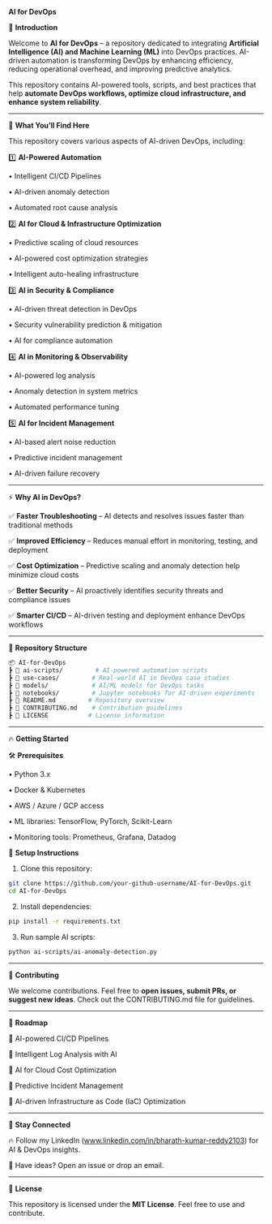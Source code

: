 **AI for DevOps**

🚀 **Introduction**

Welcome to **AI for DevOps** – a repository dedicated to integrating **Artificial Intelligence (AI) and Machine Learning (ML)** into DevOps practices. AI-driven automation is transforming DevOps by enhancing efficiency, reducing operational overhead, and improving predictive analytics.

This repository contains AI-powered tools, scripts, and best practices that help **automate DevOps workflows, optimize cloud infrastructure, and enhance system reliability**.

---

📌 **What You’ll Find Here**

This repository covers various aspects of AI-driven DevOps, including:

1️⃣ **AI-Powered Automation**

•	Intelligent CI/CD Pipelines

•	AI-driven anomaly detection

•	Automated root cause analysis

2️⃣ **AI for Cloud & Infrastructure Optimization**

•	Predictive scaling of cloud resources

•	AI-powered cost optimization strategies

•	Intelligent auto-healing infrastructure

3️⃣ **AI in Security & Compliance**

•	AI-driven threat detection in DevOps

•	Security vulnerability prediction & mitigation

•	AI for compliance automation

4️⃣ **AI in Monitoring & Observability**

•	AI-powered log analysis

•	Anomaly detection in system metrics

•	Automated performance tuning

5️⃣ **AI for Incident Management**

•	AI-based alert noise reduction

•	Predictive incident management

•	AI-driven failure recovery

---

 ⚡ **Why AI in DevOps?**
 
✅ **Faster Troubleshooting** – AI detects and resolves issues faster than traditional methods

✅ **Improved Efficiency** – Reduces manual effort in monitoring, testing, and deployment

✅ **Cost Optimization** – Predictive scaling and anomaly detection help minimize cloud costs

✅ **Better Security** – AI proactively identifies security threats and compliance issues

✅ **Smarter CI/CD** – AI-driven testing and deployment enhance DevOps workflows

---

 📂 **Repository Structure**

 ```sh
 📦 AI-for-DevOps  
 ┣ 📂 ai-scripts/         # AI-powered automation scripts  
 ┣ 📂 use-cases/         # Real-world AI in DevOps case studies  
 ┣ 📂 models/            # AI/ML models for DevOps tasks  
 ┣ 📂 notebooks/         # Jupyter notebooks for AI-driven experiments  
 ┣ 📜 README.md         # Repository overview  
 ┣ 📜 CONTRIBUTING.md    # Contribution guidelines  
 ┣ 📜 LICENSE           # License information  
```

---

🔥 **Getting Started**

🛠 **Prerequisites**

•	Python 3.x

•	Docker & Kubernetes

•	AWS / Azure / GCP access

•	ML libraries: TensorFlow, PyTorch, Scikit-Learn

•	Monitoring tools: Prometheus, Grafana, Datadog

📌 **Setup Instructions**

1.	Clone this repository:

```sh
git clone https://github.com/your-github-username/AI-for-DevOps.git
cd AI-for-DevOps
```

2.	Install dependencies:

```sh
pip install -r requirements.txt
```

3. Run sample AI scripts:

```sh
python ai-scripts/ai-anomaly-detection.py
```

---

🤝 **Contributing**

We welcome contributions. Feel free to **open issues, submit PRs, or suggest new ideas**. Check out the CONTRIBUTING.md file for guidelines.

---

🎯 **Roadmap**

🔹 AI-powered CI/CD Pipelines

🔹 Intelligent Log Analysis with AI

🔹 AI for Cloud Cost Optimization

🔹 Predictive Incident Management

🔹 AI-driven Infrastructure as Code (IaC) Optimization

---

📢 **Stay Connected**

🔥 Follow my LinkedIn (www.linkedin.com/in/bharath-kumar-reddy2103) for AI & DevOps insights.

📧 Have ideas? Open an issue or drop an email.

---

📜 **License**

This repository is licensed under the **MIT License**. Feel free to use and contribute.
